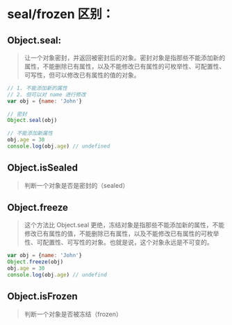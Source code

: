 # seal/frozen 区别：


## Object.seal:
> 让一个对象密封，并返回被密封后的对象。密封对象是指那些不能添加新的属性，不能删除已有属性，以及不能修改已有属性的可枚举性、可配置性、可写性，但可以修改已有属性的值的对象。

```js
// 1. 不能添加新的属性
// 2. 但可以对 name 进行修改
var obj = {name: 'John'}
 
// 密封
Object.seal(obj)
 
// 不能添加新属性
obj.age = 30
console.log(obj.age) // undefined
```
## Object.isSealed
> 判断一个对象是否是密封的（sealed）

## Object.freeze
> 这个方法比 Object.seal 更绝，冻结对象是指那些不能添加新的属性，不能修改已有属性的值，不能删除已有属性，以及不能修改已有属性的可枚举性、可配置性、可写性的对象。也就是说，这个对象永远是不可变的。


```js
var obj = {name: 'John'}
Object.freeze(obj)
obj.age = 30
console.log(obj.age) // undefind
```
## Object.isFrozen
> 判断一个对象是否被冻结（frozen）